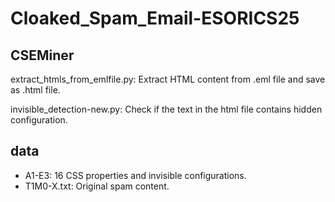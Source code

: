 # Cloaked_Spam_Email-ESORICS25

## CSEMiner

extract_htmls_from_emlfile.py: Extract HTML content from .eml file and save as .html file.

invisible_detection-new.py: Check if the text in the html file contains hidden configuration.

## data

- A1-E3: 16 CSS properties and invisible configurations.
- T1M0-X.txt: Original spam content.
